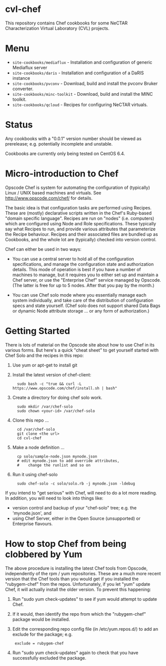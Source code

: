 cvl-chef
========

This repository contains Chef cookbooks for some NeCTAR Characterization 
Virtual Laboratory (CVL) projects.  

Menu
====

* `site-cookbooks/mediaflux` - Installation and configuration of generic Mediaflux server 
* `site-cookbooks/daris` - Installation and configuration of a DaRIS instance
* `site-cookbooks/pvconv` - Download, build and install the pvconv Bruker converter.
* `site-cookbooks/minc-toolkit` - Download, build and install the MINC toolkit.
* `site-cookbooks/qcloud` - Recipes for configuring NeCTAR virtuals.

Status
======

Any cookbooks with a "0.0.1" version number should be viewed as prerelease;
e.g. potentially incomplete and unstable.

Cookbooks are currently only being tested on CentOS 6.4.
  

Micro-introduction to Chef
==========================

Opscode Chef is system for automating the configuration of (typically) Linux / 
UNIX based machines and virtuals.  See http://www.opscode.com/chef/ for details.

The basic idea is that configuration tasks are performed using Recipes.  These
are (mostly) declarative scripts written in the Chef's Ruby-based "domain 
specific language".  Recipes are run on "nodes" (i.e. computers) which are
configured using Node and Role specifications.  These typically say what Recipes
to run, and provide various attributes that parameterize the Recipe behaviour.
Recipes and their associated files are bundled up as Cookbooks, and the whole
lot are (typically) checked into version control.

Chef can either be used in two ways:

* You can use a central server to hold all of the configuration specifications,
and manage the configuration state and authorization details.  This mode of
operation is best if you have a number of machines to manage, but it requires
you to either set up and maintain a Chef server, or use the "Enterprise Chef"
service managed by Opscode.  (The latter is free for up to 5 nodes.  After that
you pay by the month.)

* You can use Chef solo mode where you essentially manage each system 
individually, and take care of the distribution of configuration specs and
state yourself.  (Chef solo does not support shared Data Bags or dynamic Node 
attribute storage ... or any form of authorization.)

Getting Started
===============

There is lots of material on the Opscode site about how to use Chef in its
various forms.  But here's a quick "cheat sheet" to get yourself started with
Chef Solo and the recipes in this repo:

1. Use yum or apt-get to install git

2. Install the latest version of chef-client:

         sudo bash -c "true && curl -L https://www.opscode.com/chef/install.sh | bash"

3. Create a directory for doing chef solo work.

         sudo mkdir /var/chef-solo
         sudo chown <your-id> /var/chef-solo

4. Clone this repo ...

         cd /var/chef-solo
         git clone <the url>
         cd cvl-chef

5. Make a node definition ...

         cp solo/sample-node.json mynode.json
         # edit mynode.json to add override attributes, 
         #    change the runlist and so on

6. Run it using chef-solo

         sudo chef-solo -c solo/solo.rb -j mynode.json -ldebug

If you intend to "get serious" with Chef, will need to do a lot more reading.  In addition, you will need to look into things like:
* version control and backup of your "chef-solo" tree; e.g. the 'mynode.json', and
* using Chef Server, either in the Open Source (unsupported) or Enterprise flavours.


How to stop Chef from being clobbered by Yum
============================================

The above procedure is installing the latest Chef tools from Opscode, independently of the rpm / yum repositories.  These are a much more recent version that the Chef tools than you would get if you installed the "rubygem-chef" from the repos.  Unfortunately, if you let "yum" update Chef, it will actually install the older version.  To prevent this happening:

1.  Run "sudo yum check-updates" to see if yum would attempt to update Chef.

2.  If it would, then identify the repo from which the "rubygem-chef" package would be installed.

3.  Edit the corresponding repo config file (in /etc/yum.repos.d/) to add an exclude for the package; e.g.

    	 exclude = rubygem-chef

4.  Run "sudo yum check-updates" again to check that you have successfully excluded the package.

